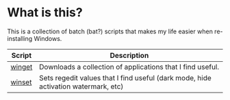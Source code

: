 # What is this?

This is a collection of batch (bat?) scripts that makes my life easier when re-installing Windows.

| Script       | Description    |
|--------------|----------------|
| [winget](winget/README.md)    | Downloads a collection of applications that I find useful. |
| [winset](winset/README.md)    | Sets regedit values that I find useful (dark mode, hide activation watermark, etc) |